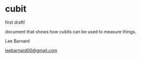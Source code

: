 # cubit

first draft!

document that shows how cubits can be used to measure things.

Lee Barnard

leebarnard00@gmail.com

